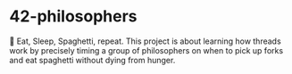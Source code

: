 # 42-philosophers
🧠 Eat, Sleep, Spaghetti, repeat. This project is about learning how threads work by precisely timing a group of philosophers on when to pick up forks and eat spaghetti without dying from hunger.

